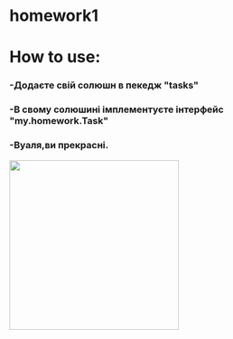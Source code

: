 # homework1
<h1>How to  use:  </h1>
<h3>-Додаєте свій солюшн в пекедж "tasks"</h3>
<h3>-В свому солюшині імплементуєте інтерфейс "my.homework.Task"</h3>
<h3>-Вуаля,ви прекрасні.</h3>
<img src="http://s2.quickmeme.com/img/14/144ee82562a07c2aa64ec23151514e4c6ade62127d5ce6be36cf57a78db65bbe.jpg" width="300px" height="300px"></img>